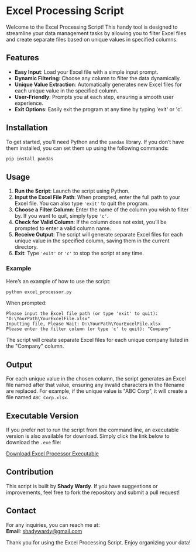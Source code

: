 # Excel Processing Script

Welcome to the Excel Processing Script! This handy tool is designed to streamline your data management tasks by allowing you to filter Excel files and create separate files based on unique values in specified columns.

## Features

- **Easy Input**: Load your Excel file with a simple input prompt.
- **Dynamic Filtering**: Choose any column to filter the data dynamically.
- **Unique Value Extraction**: Automatically generates new Excel files for each unique value in the specified column.
- **User-Friendly**: Prompts you at each step, ensuring a smooth user experience.
- **Exit Options**: Easily exit the program at any time by typing 'exit' or 'c'.

## Installation

To get started, you’ll need Python and the `pandas` library. If you don’t have them installed, you can set them up using the following commands:

```bash
pip install pandas
```

## Usage

1. **Run the Script**: Launch the script using Python.
2. **Input the Excel File Path**: When prompted, enter the full path to your Excel file. You can also type `'exit'` to quit the program.
3. **Choose a Filter Column**: Enter the name of the column you wish to filter by. If you want to quit, simply type `'c'`.
4. **Check for Valid Column**: If the column does not exist, you’ll be prompted to enter a valid column name.
5. **Receive Output**: The script will generate separate Excel files for each unique value in the specified column, saving them in the current directory.
6. **Exit**: Type `'exit'` or `'c'` to stop the script at any time.

### Example

Here’s an example of how to use the script:

```bash
python excel_processor.py
```

When prompted:
```
Please input the Excel file path (or type 'exit' to quit): "D:\YourPath\YourExcelFile.xlsx"
Inputting file, Please Wait: D:\YourPath\YourExcelFile.xlsx
Please enter the filter column (or type 'c' to quit): "Company"
```

The script will create separate Excel files for each unique company listed in the "Company" column.

## Output

For each unique value in the chosen column, the script generates an Excel file named after that value, ensuring any invalid characters in the filename are replaced. For example, if the unique value is "ABC Corp", it will create a file named `ABC_Corp.xlsx`.

## Executable Version

If you prefer not to run the script from the command line, an executable version is also available for download. Simply click the link below to download the `.exe` file:

[Download Excel Processor Executable](https://www.mediafire.com/file/adbi587f55gtrdy/excel_processor_exe_file.7z/file)

## Contribution

This script is built by **Shady Wardy**. If you have suggestions or improvements, feel free to fork the repository and submit a pull request!

## Contact

For any inquiries, you can reach me at:  
**Email**: [shadywardy@gmail.com](mailto:shadywardy@gmail.com)

Thank you for using the Excel Processing Script. Enjoy organizing your data!

